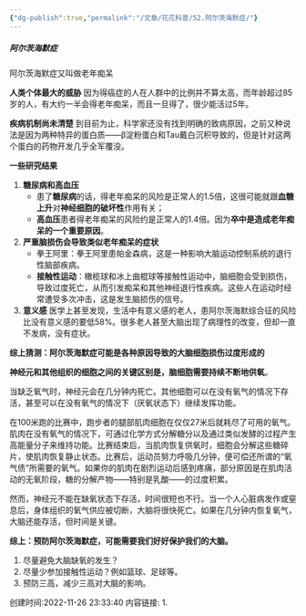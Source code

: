 ```yaml
---
{"dg-publish":true,"permalink":"/文章/花花科普/52.阿尔茨海默症/"}
---
```


#####  阿尔茨海默症
阿尔茨海默症又叫做老年痴呆

**人类个体最大的威胁**
因为得癌症的人在人群中的比例并不算太高，而年龄超过85岁的人，有大约一半会得老年痴呆，而且一旦得了，很少能活过5年。

**疾病机制尚未清楚**
到目前为止，科学家还没有找到明确的致病原因，之前又种说法是因为两种特异的蛋白质——β淀粉蛋白和Tau戴白沉积导致的，但是针对这两个蛋白的药物开发几乎全军覆没。

**一些研究结果**
1.  **糖尿病和高血压**
    -   患了**糖尿病**的话，得老年痴呆的风险是正常人的1.5倍，这很可能就跟**血糖上升**对**神经细胞的破坏性**作用有关；
    -   **高血压**患者得老年痴呆的风险约是正常人的1.4倍。因为**卒中是造成老年痴呆的一个重要原因**。
2.  **严重脑损伤会导致类似老年痴呆的症状**
    -   拳王阿里：拳王阿里患帕金森病，这是一种影响大脑运动控制系统的退行性脑部疾病。
    -   **接触性运动**：橄榄球和冰上曲棍球等接触性运动中，脑细胞会受到损伤，导致过度死亡，从而引发痴呆和其他神经退行性疾病。这些人在运动时经常遭受多次冲击，这是发生脑损伤的信号。
3.  **意义感** 
	医学上甚至发现，生活中有意义感的老人，患阿尔茨海默综合征的风险比没有意义感的要低58%。很多老人甚至大脑出现了病理性的改变，但却一直不发病，没有症状。

**综上猜测：阿尔茨海默症可能是各种原因导致的大脑细胞损伤过度形成的**

**神经元和其他组织的细胞之间的关键区别是，脑细胞需要持续不断地供氧**。

当缺乏氧气时，神经元会在几分钟内死亡。其他细胞可以在没有氧气的情况下存活，甚至可以在没有氧气的情况下（厌氧状态下）继续发挥功能。

在100米跑的比赛中，跑步者的腿部肌肉细胞在仅仅27米后就耗尽了可用的氧气。肌肉在没有氧气的情况下，可通过化学方式分解糖分以及通过类似发酵的过程产生高能量分子来维持功能。比赛结束后，当肌肉恢复供氧时，细胞会分解这些糖碎片，使肌肉恢复静止状态。比赛后，运动员努力呼吸几分钟，便可偿还所谓的“氧气债”所需要的氧气。如果你的肌肉在剧烈运动后感到疼痛，部分原因是在肌肉活动的无氧阶段，糖的分解产物——特别是乳酸——的过度积累。

然而，神经元不能在缺氧状态下存活，时间很短也不行。当一个人心脏病发作或窒息后，身体组织的氧气供应被切断，大脑将很快死亡。如果在几分钟内恢复氧气，大脑还能存活，但时间是关键。

**综上：预防阿尔茨海默症，可能需要我们好好保护我们的大脑。**

1.  尽量避免大脑缺氧的发生？
2.  尽量少参加接触性运动？例如篮球、足球等。
3.  预防三高，减少三高对大脑的影响。

创建时间:2022-11-26 23:33:40
内容链接: 
1.  

